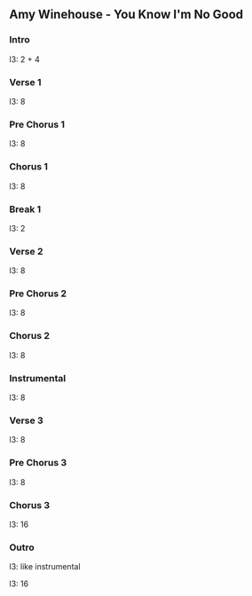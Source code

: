 ---
---

## Amy Winehouse - You Know I'm No Good

### Intro

l3: 2 + 4

### Verse 1

l3: 8

### Pre Chorus 1

l3: 8

### Chorus 1

l3: 8

### Break 1

l3: 2

### Verse 2

l3: 8

### Pre Chorus 2

l3: 8

### Chorus 2

l3: 8

### Instrumental

l3: 8

### Verse 3

l3: 8

### Pre Chorus 3

l3: 8

### Chorus 3

l3: 16

### Outro

l3: like instrumental

l3: 16